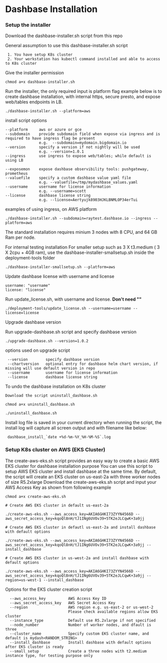 # Dashbase Installation

### Setup the installer

Download the dashbase-installer.sh script from this repo

General assumption to use this dashbase-installer.sh script
```
 1. You have setup K8s cluster
 2. Your workstation has kubectl command installed and able to access to K8s cluster

```

Give the installer permission
```
chmod a+x dashbase-installer.sh
```

Run the installer, the only required input is platform flag
example below is to create dashbase installation, with internal https, secure presto, and expose web/tables endpoints in LB.

```
./dashbase-installer.sh --platform=aws
```

install script options

    --platform     aws or azure or gce
    --subdomain    provide subdomain field when expose via ingress and is required to have ingress flag be present
                   e.g.  --subdomain=mydomain.bigdomain.io
    --version      specify a version if not nightly will be used
                   e.g. --version=1.0.1
    --ingress      use ingress to expose web/tables; while default is using LB

    --exposemon    expose dashbase observibility tools: pushgateway, prometheus
    --valuefile    specify a custom dashbase value yaml file
                   e.g. --valuefile=/tmp/mydashbase_values.yaml
    --username     username for license information 
                   e.g. --username=scott
    --license      dashbase license string 
                   e.g. --license=Aertyujk8903HJKLBNMLOP34erTui
    
    
examples of using ingress, on AWS platform

    ./dashbase-installer.sh --subdomain=raytest.dashbase.io --ingress --platform=aws

The standard installation requires minium 3 nodes with 8 CPU, and 64 GB Ram per node.

For internal testing installation 
For smaller setup such as 3 X t3.medium ( 3 X  2cpu + 4GB ram), use the dashbase-installer-smallsetup.sh inside the deployment-tools folder

```
./dashbase-installer-smallsetup.sh --platform=aws
```

Update dashbase license with username and license 

```
username: "username"
license: "license"
```

Run update_license.sh, with username and license. **Don't need ""**
```
./deployment-tools/update_license.sh --username=username --license=license
```

Upgrade dashbase version

Run upgrade-dashbase.sh script and specify dashbase version
```
./upgrade-dashbase.sh --version=1.0.2
``` 
options used on upgrade script

     --version        specify dashbase version
     --chartversion   optional entry for dashbase helm chart version, if missing will use default version in repo
     --username       username for license information
     --license        dashbase license string


To undo the dashbase installation on K8s cluster

```
Download the script uninstall_dashbase.sh 

chmod a+x uninstall_dashbase.sh

./uninstall_dashbase.sh
```

Install log file is saved in your current directory when running the script, the install log will capture all screen output and with filename like below:
```
 dashbase_install_`date +%d-%m-%Y_%H-%M-%S`.log
```

### Setup K8s cluster on AWS (EKS Cluster)
The create-aws-eks.sh script provides an easy way to create a basic AWS EKS cluster for dashbase installation purpose
You can use this script to setup AWS EKS cluster and install dashbase at the same time.
By default, the script will create an EKS cluster on us-east-2a with three worker nodes of size R5.2xlarge
Download the create-aws-eks.sh script and input your AWS Access Key as shown from following example

```
chmod a+x create-aws-eks.sh

# Create AWS EKS cluster in default us-east-2a

./create-aws-eks.sh --aws_access_key=AKIA6GHKI73ZYYN4566D --aws_secret_access_key=kqoQl8nH/tJ1INg6UVOv39+5TK2eJLCqwK+3a9jj

# Create AWS EKS cluster in defautl us-east-2a and install dashbase with default options

./create-aws-eks.sh --aws_access_key=AKIA6GHKI73ZYYN4566D --aws_secret_access_key=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 --install_dashbase

# Create AWS EKS cluster in us-west-2a and install dashbase with default options

./create-aws-eks.sh --aws_access_key=AKIA6GHKI73ZYYN4566D --aws_secret_access_key=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 --region=us-west-1 --install_dashbase
```

Options for the EKS cluster creation script

      --aws_access_key          AWS Access Key ID
      --aws_secret_access_key   AWS Secret Access Key
      --region                  AWS region e.g. us-east-2 or us-west-2 
                                Please check available regions allow EKS cluster
      --instance_type           Default use R5.2xlarge if not specified
      --node_number             Number of worker nodes, and dfault is three
      --cluster_name            Specify custom EKS cluster name, and default is mydash<RANDOM_STRING>
      --install_dashbase        Install dashbase with default options after EKS cluster is ready
      --small_setup             Create a three nodes with t2.medium instance type, for testing purpose only
      
       


